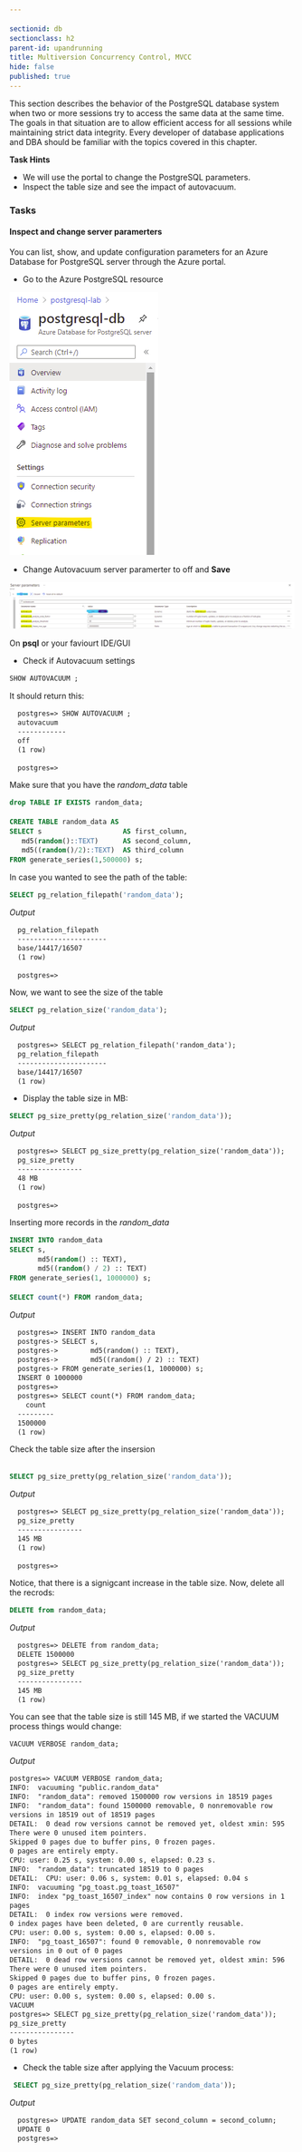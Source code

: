 ```yaml
---

sectionid: db
sectionclass: h2
parent-id: upandrunning
title: Multiversion Concurrency Control, MVCC
hide: false
published: true
---
```


This section describes the behavior of the PostgreSQL database system when two or more sessions try to access the same data at the same time. The goals in that situation are to allow efficient access for all sessions while maintaining strict data integrity. Every developer of database applications and DBA should be familiar with the topics covered in this chapter.


**Task Hints**
* We will use the portal to change the PostgreSQL parameters.
* Inspect the table size and see the impact of autovacuum.


### Tasks

#### Inspect and change server paramerters

You can list, show, and update configuration parameters for an Azure Database for PostgreSQL server through the Azure portal.

* Go to the Azure PostgreSQL resource

![Go PostgreSQL server parameteres](media/mvcc-postgres-server-params-2.png)

* Change Autovacuum server paramerter to off and **Save**

![Go PostgreSQL server parameteres](media/mvcc-postgres-autovacuum-off-3.png)


On **psql** or your faviourt IDE/GUI

* Check if Autovacuum settings

```sql
SHOW AUTOVACUUM ;

```
It should return this:

      postgres=> SHOW AUTOVACUUM ;
      autovacuum
      ------------
      off
      (1 row)

      postgres=>

Make sure that you have the *random_data* table

```sql
drop TABLE IF EXISTS random_data;

CREATE TABLE random_data AS
SELECT s                    AS first_column,
   md5(random()::TEXT)      AS second_column,
   md5((random()/2)::TEXT)  AS third_column
FROM generate_series(1,500000) s;
```

In case you wanted to see the path of the table:

```sql
SELECT pg_relation_filepath('random_data');
```
*Output*


      pg_relation_filepath
      ----------------------
      base/14417/16507
      (1 row)

      postgres=>

Now, we want to see the size of the table

```sql 
SELECT pg_relation_size('random_data');
```
*Output*


      postgres=> SELECT pg_relation_filepath('random_data');
      pg_relation_filepath
      ----------------------
      base/14417/16507
      (1 row)

* Display the table size in MB:

```sql
SELECT pg_size_pretty(pg_relation_size('random_data'));
```
*Output*

      postgres=> SELECT pg_size_pretty(pg_relation_size('random_data'));
      pg_size_pretty
      ----------------
      48 MB
      (1 row)

      postgres=>


Inserting more records in the *random_data*
```sql
INSERT INTO random_data
SELECT s,
       md5(random() :: TEXT),
       md5((random() / 2) :: TEXT)
FROM generate_series(1, 1000000) s;

SELECT count(*) FROM random_data;
```

*Output*

      postgres=> INSERT INTO random_data
      postgres-> SELECT s,
      postgres->        md5(random() :: TEXT),
      postgres->        md5((random() / 2) :: TEXT)
      postgres-> FROM generate_series(1, 1000000) s;
      INSERT 0 1000000
      postgres=>
      postgres=> SELECT count(*) FROM random_data;
        count
      ---------
      1500000
      (1 row)  


Check the table size after the insersion

```sql

SELECT pg_size_pretty(pg_relation_size('random_data'));
```

*Output*

      postgres=> SELECT pg_size_pretty(pg_relation_size('random_data'));
      pg_size_pretty
      ----------------
      145 MB
      (1 row)

      postgres=>

Notice, that there is a signigcant increase in the table size. Now, delete all the recrods:

```sql
DELETE from random_data;
```

*Output*

      postgres=> DELETE from random_data;
      DELETE 1500000
      postgres=> SELECT pg_size_pretty(pg_relation_size('random_data'));
      pg_size_pretty
      ----------------
      145 MB
      (1 row)  

You can see that the table size is still 145 MB, if we started the VACUUM process things would change:

```sql
VACUUM VERBOSE random_data;
```
*Output*

    postgres=> VACUUM VERBOSE random_data;
    INFO:  vacuuming "public.random_data"
    INFO:  "random_data": removed 1500000 row versions in 18519 pages
    INFO:  "random_data": found 1500000 removable, 0 nonremovable row versions in 18519 out of 18519 pages
    DETAIL:  0 dead row versions cannot be removed yet, oldest xmin: 595
    There were 0 unused item pointers.
    Skipped 0 pages due to buffer pins, 0 frozen pages.
    0 pages are entirely empty.
    CPU: user: 0.25 s, system: 0.00 s, elapsed: 0.23 s.
    INFO:  "random_data": truncated 18519 to 0 pages
    DETAIL:  CPU: user: 0.06 s, system: 0.01 s, elapsed: 0.04 s
    INFO:  vacuuming "pg_toast.pg_toast_16507"
    INFO:  index "pg_toast_16507_index" now contains 0 row versions in 1 pages
    DETAIL:  0 index row versions were removed.
    0 index pages have been deleted, 0 are currently reusable.
    CPU: user: 0.00 s, system: 0.00 s, elapsed: 0.00 s.
    INFO:  "pg_toast_16507": found 0 removable, 0 nonremovable row versions in 0 out of 0 pages
    DETAIL:  0 dead row versions cannot be removed yet, oldest xmin: 596
    There were 0 unused item pointers.
    Skipped 0 pages due to buffer pins, 0 frozen pages.
    0 pages are entirely empty.
    CPU: user: 0.00 s, system: 0.00 s, elapsed: 0.00 s.
    VACUUM
    postgres=> SELECT pg_size_pretty(pg_relation_size('random_data'));
    pg_size_pretty
    ----------------
    0 bytes
    (1 row)

* Check the table size after applying the Vacuum process:

```sql
 SELECT pg_size_pretty(pg_relation_size('random_data'));
```

*Output*

      postgres=> UPDATE random_data SET second_column = second_column;
      UPDATE 0
      postgres=>

